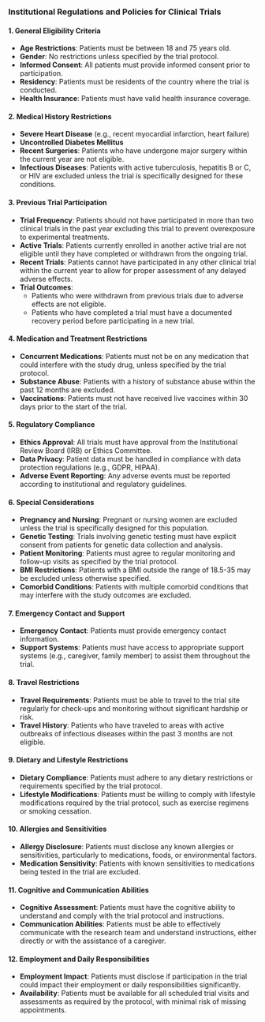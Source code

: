 ### Institutional Regulations and Policies for Clinical Trials

#### 1. **General Eligibility Criteria**
   - **Age Restrictions**: Patients must be between 18 and 75 years old.
   - **Gender**: No restrictions unless specified by the trial protocol.
   - **Informed Consent**: All patients must provide informed consent prior to participation.
   - **Residency**: Patients must be residents of the country where the trial is conducted.
   - **Health Insurance**: Patients must have valid health insurance coverage.

#### 2. **Medical History Restrictions**
   - **Severe Heart Disease** (e.g., recent myocardial infarction, heart failure)
   - **Uncontrolled Diabetes Mellitus**     
   - **Recent Surgeries**: Patients who have undergone major surgery within the current year are not eligible.   
   - **Infectious Diseases**: Patients with active tuberculosis, hepatitis B or C, or HIV are excluded unless the trial is specifically designed for these conditions.

#### 3. **Previous Trial Participation**   
   - **Trial Frequency**: Patients should not have participated in more than two clinical trials in the past year excluding this trial to prevent overexposure to experimental treatments.
   - **Active Trials**: Patients currently enrolled in another active trial are not eligible until they have completed or withdrawn from the ongoing trial.
   - **Recent Trials**: Patients cannot have participated in any other clinical trial within the current year to allow for proper assessment of any delayed adverse effects.
   - **Trial Outcomes**:
     - Patients who were withdrawn from previous trials due to adverse effects are not eligible.
     - Patients who have completed a trial must have a documented recovery period before participating in a new trial.

#### 4. **Medication and Treatment Restrictions**
   - **Concurrent Medications**: Patients must not be on any medication that could interfere with the study drug, unless specified by the trial protocol.
   - **Substance Abuse**: Patients with a history of substance abuse within the past 12 months are excluded.
   - **Vaccinations**: Patients must not have received live vaccines within 30 days prior to the start of the trial.

#### 5. **Regulatory Compliance**
   - **Ethics Approval**: All trials must have approval from the Institutional Review Board (IRB) or Ethics Committee.
   - **Data Privacy**: Patient data must be handled in compliance with data protection regulations (e.g., GDPR, HIPAA).
   - **Adverse Event Reporting**: Any adverse events must be reported according to institutional and regulatory guidelines.

#### 6. **Special Considerations**
   - **Pregnancy and Nursing**: Pregnant or nursing women are excluded unless the trial is specifically designed for this population.
   - **Genetic Testing**: Trials involving genetic testing must have explicit consent from patients for genetic data collection and analysis.
   - **Patient Monitoring**: Patients must agree to regular monitoring and follow-up visits as specified by the trial protocol.
   - **BMI Restrictions**: Patients with a BMI outside the range of 18.5-35 may be excluded unless otherwise specified.
   - **Comorbid Conditions**: Patients with multiple comorbid conditions that may interfere with the study outcomes are excluded.

#### 7. **Emergency Contact and Support**
   - **Emergency Contact**: Patients must provide emergency contact information.
   - **Support Systems**: Patients must have access to appropriate support systems (e.g., caregiver, family member) to assist them throughout the trial.

#### 8. **Travel Restrictions**
   - **Travel Requirements**: Patients must be able to travel to the trial site regularly for check-ups and monitoring without significant hardship or risk.
   - **Travel History**: Patients who have traveled to areas with active outbreaks of infectious diseases within the past 3 months are not eligible.

#### 9. **Dietary and Lifestyle Restrictions**
   - **Dietary Compliance**: Patients must adhere to any dietary restrictions or requirements specified by the trial protocol.
   - **Lifestyle Modifications**: Patients must be willing to comply with lifestyle modifications required by the trial protocol, such as exercise regimens or smoking cessation.

#### 10. **Allergies and Sensitivities**
   - **Allergy Disclosure**: Patients must disclose any known allergies or sensitivities, particularly to medications, foods, or environmental factors.
   - **Medication Sensitivity**: Patients with known sensitivities to medications being tested in the trial are excluded.

#### 11. **Cognitive and Communication Abilities**
   - **Cognitive Assessment**: Patients must have the cognitive ability to understand and comply with the trial protocol and instructions.
   - **Communication Abilities**: Patients must be able to effectively communicate with the research team and understand instructions, either directly or with the assistance of a caregiver.

#### 12. **Employment and Daily Responsibilities**
   - **Employment Impact**: Patients must disclose if participation in the trial could impact their employment or daily responsibilities significantly.
   - **Availability**: Patients must be available for all scheduled trial visits and assessments as required by the protocol, with minimal risk of missing appointments.